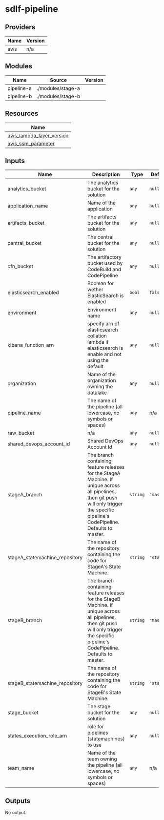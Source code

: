 # sdlf-pipeline

## Providers

| Name | Version |
|------|---------|
| aws | n/a |

## Modules

| Name | Source | Version |
|------|--------|---------|
| pipeline-a | ./modules/stage-a |  |
| pipeline-b | ./modules/stage-b |  |

## Resources

| Name |
|------|
| [aws_lambda_layer_version](https://registry.terraform.io/providers/hashicorp/aws/latest/docs/data-sources/lambda_layer_version) |
| [aws_ssm_parameter](https://registry.terraform.io/providers/hashicorp/aws/latest/docs/data-sources/ssm_parameter) |

## Inputs

| Name | Description | Type | Default | Required |
|------|-------------|------|---------|:--------:|
| analytics\_bucket | The analytics bucket for the solution | `any` | `null` | no |
| application\_name | Name of the application | `any` | `null` | no |
| artifacts\_bucket | The artifacts bucket for the solution | `any` | `null` | no |
| central\_bucket | The central bucket for the solution | `any` | `null` | no |
| cfn\_bucket | The artifactory bucket used by CodeBuild and CodePipeline | `any` | `null` | no |
| elasticsearch\_enabled | Boolean for wether ElasticSearch is enabled | `bool` | `false` | no |
| environment | Environment name | `any` | `null` | no |
| kibana\_function\_arn | specify arn of elasticsearch collation lambda if elasticsearch is enable and not using the default | `any` | `null` | no |
| organization | Name of the organization owning the datalake | `any` | `null` | no |
| pipeline\_name | The name of the pipeline (all lowercase, no symbols or spaces) | `any` | n/a | yes |
| raw\_bucket | n/a | `any` | `null` | no |
| shared\_devops\_account\_id | Shared DevOps Account Id | `any` | `null` | no |
| stageA\_branch | The branch containing feature releases for the StageA Machine. If unique across all pipelines, then git push will only trigger the specific pipeline's CodePipeline. Defaults to master. | `string` | `"master"` | no |
| stageA\_statemachine\_repository | The name of the repository containing the code for StageA's State Machine. | `string` | `"stageA"` | no |
| stageB\_branch | The branch containing feature releases for the StageB Machine. If unique across all pipelines, then git push will only trigger the specific pipeline's CodePipeline. Defaults to master. | `string` | `"master"` | no |
| stageB\_statemachine\_repository | The name of the repository containing the code for StageB's State Machine. | `string` | `"stageB"` | no |
| stage\_bucket | The stage bucket for the solution | `any` | `null` | no |
| states\_execution\_role\_arn | role for pipelines (statemachines) to use | `any` | `null` | no |
| team\_name | Name of the team owning the pipeline (all lowercase, no symbols or spaces) | `any` | n/a | yes |

## Outputs

No output.
